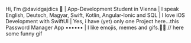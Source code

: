 Hi, I’m @davidgajdics 🙋
| App-Development Student in Vienna
| I speak English, Deutsch, Magyar, Swift, Kotlin, Angular-Ionic and SQL
| I love iOS Development with SwiftUI
| Yes, i have (yet) only one Project here...this Password Manager App ••••••
| I like emojis, memes and gifs.🤷‍♂️ // here some funny gif
